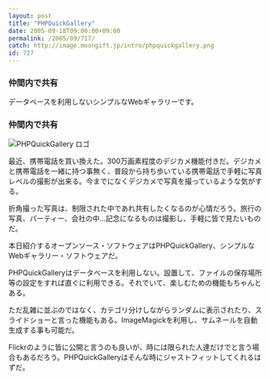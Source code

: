 ```yaml
---
layout: post
title: "PHPQuickGallery"
date: 2005-09-18T09:00:00+09:00
permalink: /2005/09/717/
catch: http://image.moongift.jp/intro/phpquickgallery.png
id: 727
---
```

### 仲間内で共有
  
データベースを利用しないシンプルなWebギャラリーです。  
<!--more-->  

### 仲間内で共有
  

![PHPQuickGallery ロゴ](http://image.moongift.jp/intro/phpquickgallery.png "PHPQuickGallery ロゴ")

  

最近、携帯電話を買い換えた。300万画素程度のデジカメ機能付きだ。デジカメと携帯電話を一緒に持つ事無く、普段から持ち歩いている携帯電話で手軽に写真レベルの撮影が出来る。今までになくデジカメで写真を撮っているような気がする。

  

折角撮った写真は、制限された中であれ共有したくなるのが心情だろう。旅行の写真、パーティー、会社の中…記念になるものは撮影し、手軽に皆で見たいものだ。

  

本日紹介するオープンソース・ソフトウェアはPHPQuickGallery、シンプルなWebギャラリー・ソフトウェアだ。

  

PHPQuickGalleryはデータベースを利用しない。設置して、ファイルの保存場所等の設定をすれば直ぐに利用できる。それでいて、楽しむための機能もちゃんとある。

  

ただ乱雑に並ぶのではなく、カテゴリ分けしながらランダムに表示されたり、スライドショーと言った機能もある。ImageMagickを利用し、サムネールを自動生成する事も可能だ。

  

Flickrのように皆に公開と言うのも良いが、時には限られた人達だけでと言う場合もあるだろう。PHPQuickGalleryはそんな時にジャストフィットしてくれるはずだ。

